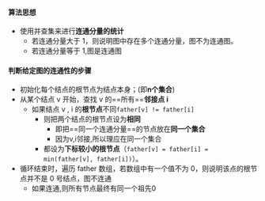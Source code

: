 #### 算法思想
- 使用并查集来进行**连通分量的统计**
	- 若连通分量大于 1，则说明图中存在多个连通分量，图不为连通图。
	- 若连通分量等于 1,图是连通图

#### 判断给定图的连通性的步骤
- 初始化每个结点的根节点为结点本身；(即**n个集合**)
-  从某个结点 v 开始，查找 v 的==所有==**邻接点 i**
	- 如果结点 v , i 的**根节点**不同`father[v] != father[i]`
		- 则把两个结点的根节点设为**相同**
			- 即把==同一个连通分量==的节点放在**同一个集合**
			- 因为v,i邻接,所以理应在同一个集合
		- 都设为**下标较小的根节点**（`father[v] = father[i] = min(father[v], father[i])`）。
- 循环结束时，遍历 father 数组，若数组中有一个值不为 0，则说明该点的根节点并不是 0 号结点，图不连通
	- 如果连通,则所有节点最终有同一个祖先0